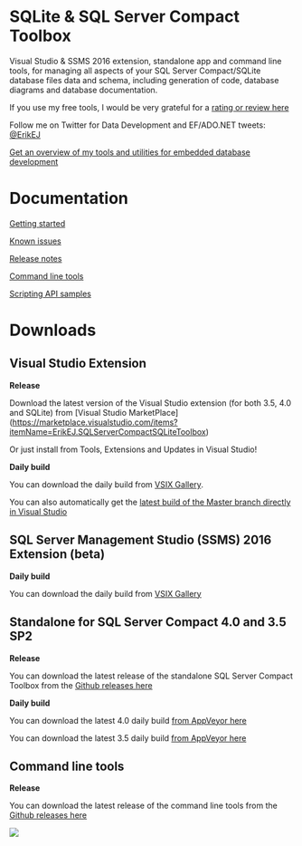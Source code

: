# SQLite & SQL Server Compact Toolbox
Visual Studio & SSMS 2016 extension, standalone app and command line tools, for managing all aspects of your SQL Server Compact/SQLite database files data and schema, including generation of code, database diagrams and database documentation.

If you use my free tools, I would be very grateful for a [rating or review here](https://marketplace.visualstudio.com/items?itemName=ErikEJ.SQLServerCompactSQLiteToolbox#review-details)

Follow me on Twitter for Data Development and EF/ADO.NET tweets: [@ErikEJ](http://twitter.com/ErikEJ)

[Get an overview of my tools and utilities for embedded database development](http://erikej.github.io/SqlCeToolbox/)

# Documentation

[Getting started](https://github.com/ErikEJ/SqlCeToolbox/wiki)

[Known issues](https://github.com/ErikEJ/SqlCeToolbox/wiki/Known-issues)

[Release notes](https://github.com/ErikEJ/SqlCeToolbox/wiki/Release-notes)

[Command line tools](https://github.com/ErikEJ/SqlCeToolbox/wiki/Command-line-tools)

[Scripting API samples](https://github.com/ErikEJ/SqlCeToolbox/wiki/Scripting-API-samples)

# Downloads

## Visual Studio Extension

**Release**

Download the latest version of the Visual Studio extension (for both 3.5, 4.0 and SQLite) from  [Visual Studio MarketPlace]
(https://marketplace.visualstudio.com/items?itemName=ErikEJ.SQLServerCompactSQLiteToolbox)

Or just install from Tools, Extensions and Updates in Visual Studio!

**Daily build**

You can download the daily build from [VSIX Gallery](http://vsixgallery.com/extensions/41521019-e4c7-480c-8ea8-fc4a2c6f50aa/extension.vsix). 

You can also automatically get the [latest build of the Master branch directly in Visual Studio](https://github.com/ErikEJ/SqlCeToolbox/wiki/Subscribing-to-latest-%22daily%22-build)

## SQL Server Management Studio (SSMS) 2016 Extension (beta) 

**Daily build**

You can download the daily build from [VSIX Gallery](http://vsixgallery.com/extensions/d6c77c32-fe4b-4f6d-ad5d-f7b755212760/extension.vsix)

## Standalone for SQL Server Compact 4.0 and 3.5 SP2 

**Release**

You can download the latest release of the standalone SQL Server Compact Toolbox from the [Github releases here](https://github.com/ErikEJ/SqlCeToolbox/releases)

**Daily build**

You can download the latest 4.0 daily build [from AppVeyor here](https://ci.appveyor.com/api/projects/ErikEJ/sqlcetoolbox/artifacts/SqlCe40ToolBox.zip?branch=master)

You can download the latest 3.5 daily build [from AppVeyor here](https://ci.appveyor.com/api/projects/ErikEJ/sqlcetoolbox/artifacts/SqlCe35ToolBox.zip?branch=master)

## Command line tools

**Release**

You can download the latest release of the command line tools from the [Github releases here](https://github.com/ErikEJ/SqlCeToolbox/releases)

![](https://github.com/ErikEJ/SqlCeToolbox/blob/master/img/toolbox1.png)
